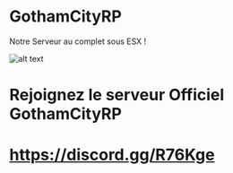 # GothamCityRP
Notre Serveur au complet sous ESX !

![alt text](https://www.dccomics.com/sites/default/files/imce/2014/09-SEP/Gotham_lr_541b7e129bb741.17557771.jpg)


# Rejoignez le serveur Officiel GothamCityRP
# https://discord.gg/R76Kge


